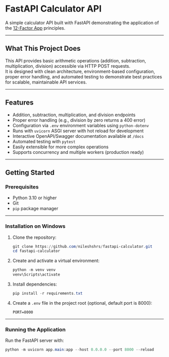 # FastAPI Calculator API

A simple calculator API built with FastAPI demonstrating the application of the [12-Factor App](https://12factor.net/) principles.

---

## What This Project Does

This API provides basic arithmetic operations (addition, subtraction, multiplication, division) accessible via HTTP POST requests.  
It is designed with clean architecture, environment-based configuration, proper error handling, and automated testing to demonstrate best practices for scalable, maintainable API services.

---

## Features

- Addition, subtraction, multiplication, and division endpoints  
- Proper error handling (e.g., division by zero returns a 400 error)  
- Configuration via `.env` environment variables using `python-dotenv`  
- Runs with `uvicorn` ASGI server with hot reload for development  
- Interactive OpenAPI/Swagger documentation available at `/docs`  
- Automated testing with `pytest`  
- Easily extensible for more complex operations  
- Supports concurrency and multiple workers (production ready)  

---

## Getting Started

### Prerequisites

- Python 3.10 or higher  
- Git  
- `pip` package manager  

---

### Installation on Windows

1. Clone the repository:

    ```powershell
    git clone https://github.com/nileshshrs/fastapi-calculator.git
    cd fastapi-calculator
    ```

2. Create and activate a virtual environment:

    ```powershell
    python -m venv venv
    venv\Scripts\activate
    ```

3. Install dependencies:

    ```powershell
    pip install -r requirements.txt
    ```

4. Create a `.env` file in the project root (optional, default port is 8000):

    ```
    PORT=8000
    ```

---

### Running the Application

Run the FastAPI server with:

```powershell
python -m uvicorn app.main:app --host 0.0.0.0 --port 8000 --reload
